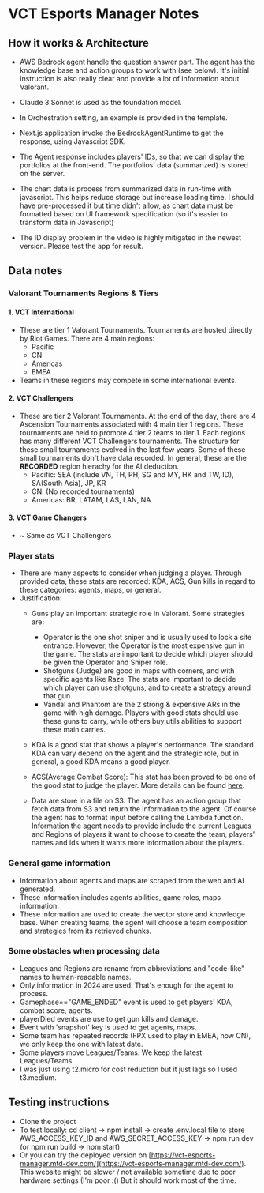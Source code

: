 # VCT Esports Manager Notes

 ## How it works & Architecture
  - AWS Bedrock agent handle the question answer part. The agent has the knowledge base and action groups to work with (see below). It's initial instruction is also really clear and provide a lot of information about Valorant.
  - Claude 3 Sonnet is used as the foundation model.
  - In Orchestration setting, an example is provided in the template.
  - Next.js application invoke the BedrockAgentRuntime to get the response, using Javascript SDK.
  - The Agent response includes players' IDs, so that we can display the portfolios at the front-end. The portfolios' data (summarized) is stored on the server.
  - The chart data is process from summarized data in run-time with javascript. This helps reduce storage but increase loading time. I should have pre-processed it but time didn't allow, as chart data must be formatted based on UI framework specification (so it's easier to transform data in Javascript) 
  
  - The ID display problem in the video is highly mitigated in the newest version. Please test the app for result.

 ## Data notes
 ### Valorant Tournaments Regions & Tiers
 #### 1. VCT International
  - These are tier 1 Valorant Tournaments. Tournaments are hosted directly by Riot Games. There are 4 main regions:
    + Pacific
    + CN
    + Americas
    + EMEA
  - Teams in these regions may compete in some international events.

 #### 2. VCT Challengers
  - These are tier 2 Valorant Tournaments. At the end of the day, there are 4 Ascension Tournaments associated with 4 main tier 1 regions. These tournaments are held to promote 4 tier 2 teams to tier 1. Each regions has many different VCT Challengers tournaments. The structure for these small tournaments evolved in the last few years. Some of these small tournaments don't have data recorded. In general, these are the **RECORDED** region hierachy for the AI deduction.
    + Pacific: SEA (include VN, TH, PH, SG and MY, HK and TW, ID), SA(South Asia), JP, KR
    + CN: (No recorded tournaments)
    + Americas: BR, LATAM, LAS, LAN, NA
  

 #### 3. VCT Game Changers
  - ~ Same as VCT Challengers

 ### Player stats
  - There are many aspects to consider when judging a player. Through provided data, these stats are recorded: KDA, ACS, Gun kills in regard to these categories: agents, maps, or general.
  - Justification:
    - Guns play an important strategic role in Valorant. Some strategies are:
      - Operator is the one shot sniper and is usually used to lock a site entrance. However, the Operator is the most expensive gun in the game. The stats are important to decide which player should be given the Operator and Sniper role.
      - Shotguns (Judge) are good in maps with corners, and with specific agents like Raze. The stats are important to decide which player can use shotguns, and to create a strategy around that gun.
      - Vandal and Phantom are the 2 strong & expensive ARs in the game with high damage. Players with good stats should use these guns to carry, while others buy utils abilities to support these main carries.
    - KDA is a good stat that shows a player's performance. The standard KDA can vary depend on the agent and the strategic role, but in general, a good KDA means a good player.
    - ACS(Average Combat Score): This stat has been proved to be one of the good stat to judge the player. More details can be found [here](https://tracker.gg/valorant/articles/what-is-acs-in-valorant-and-how-does-it-work).

    - Data are store in a file on S3. The agent has an action group that fetch data from S3 and return the information to the agent. Of course the agent has to format input before calling the Lambda function. Information the agent needs to provide include the current Leagues and Regions of players it want to choose to create the team, players' names and ids when it wants more information about the players.

  
  ### General game information
   - Information about agents and maps are scraped from the web and AI generated.
   - These information includes agents abilities, game roles, maps information.
   - These information are used to create the vector store and knowledge base. When creating teams, the agent will choose a team composition and strategies from its retrieved chunks.

  ### Some obstacles when processing data
   - Leagues and Regions are rename from abbreviations and "code-like" names to human-readable names.
   - Only information in 2024 are used. That's enough for the agent to process.
   - Gamephase=="GAME_ENDED" event is used to get players' KDA, combat score, agents.
   - playerDied events are use to get gun kills and damage.
   - Event with 'snapshot' key is used to get agents, maps.
   - Some team has repeated records (FPX used to play in EMEA, now CN), we only keep the one with latest date.
   - Some players move Leagues/Teams. We keep the latest Leagues/Teams.
   - I was just using t2.micro for cost reduction but it just lags so I used t3.medium. 

 ## Testing instructions
  - Clone the project
  - To test locally: 
   cd client -> npm install -> create .env.local file to store AWS_ACCESS_KEY_ID and AWS_SECRET_ACCESS_KEY -> npm run dev (or npm run build -> npm start)
  - Or you can try the deployed version on [https://vct-esports-manager.mtd-dev.com/](https://vct-esports-manager.mtd-dev.com/). This website might be slower / not available sometime due to poor hardware settings (I'm poor :() But it should work most of the time.

